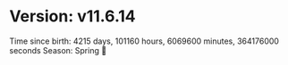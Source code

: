 # Version: v11.6.14
Time since birth: 4215 days, 101160 hours, 6069600 minutes, 364176000 seconds
Season: Spring 🌸
